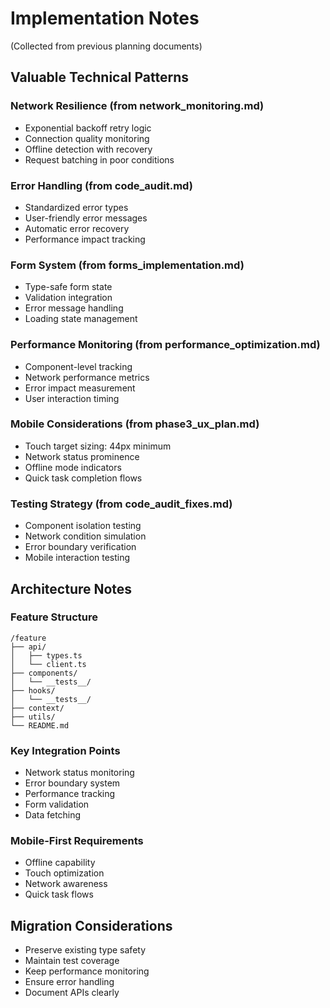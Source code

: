# Implementation Notes
(Collected from previous planning documents)

## Valuable Technical Patterns

### Network Resilience (from network_monitoring.md)
- Exponential backoff retry logic
- Connection quality monitoring
- Offline detection with recovery
- Request batching in poor conditions

### Error Handling (from code_audit.md)
- Standardized error types
- User-friendly error messages
- Automatic error recovery
- Performance impact tracking

### Form System (from forms_implementation.md)
- Type-safe form state
- Validation integration
- Error message handling
- Loading state management

### Performance Monitoring (from performance_optimization.md)
- Component-level tracking
- Network performance metrics
- Error impact measurement
- User interaction timing

### Mobile Considerations (from phase3_ux_plan.md)
- Touch target sizing: 44px minimum
- Network status prominence
- Offline mode indicators
- Quick task completion flows

### Testing Strategy (from code_audit_fixes.md)
- Component isolation testing
- Network condition simulation
- Error boundary verification
- Mobile interaction testing

## Architecture Notes

### Feature Structure
```
/feature
├── api/
│   ├── types.ts
│   └── client.ts
├── components/
│   └── __tests__/
├── hooks/
│   └── __tests__/
├── context/
├── utils/
└── README.md
```

### Key Integration Points
- Network status monitoring
- Error boundary system
- Performance tracking
- Form validation
- Data fetching

### Mobile-First Requirements
- Offline capability
- Touch optimization
- Network awareness
- Quick task flows

## Migration Considerations
- Preserve existing type safety
- Maintain test coverage
- Keep performance monitoring
- Ensure error handling
- Document APIs clearly 